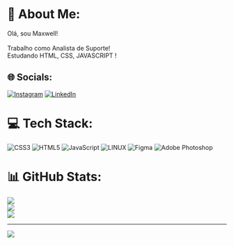 # 💫 About Me:
Olá, sou Maxwell!<br><br>Trabalho como Analista de Suporte!<br>Estudando HTML, CSS, JAVASCRIPT !<br>


## 🌐 Socials:
[![Instagram](https://img.shields.io/badge/Instagram-%23E4405F.svg?logo=Instagram&logoColor=white)](https://instagram.com/https://www.instagram.com/maxwell_venicio/) [![LinkedIn](https://img.shields.io/badge/LinkedIn-%230077B5.svg?logo=linkedin&logoColor=white)](https://linkedin.com/in/https://www.linkedin.com/in/maxwell-venicio-80a7a813a/) 

# 💻 Tech Stack:
![CSS3](https://img.shields.io/badge/css3-%231572B6.svg?style=flat&logo=css3&logoColor=white) ![HTML5](https://img.shields.io/badge/html5-%23E34F26.svg?style=flat&logo=html5&logoColor=white) ![JavaScript](https://img.shields.io/badge/javascript-%23323330.svg?style=flat&logo=javascript&logoColor=%23F7DF1E) ![LINUX](https://img.shields.io/badge/Linux-FCC624?style=flat&logo=linux&logoColor=black) 	![Figma](https://img.shields.io/badge/figma-%23F24E1E.svg?style=flat&logo=figma&logoColor=white) ![Adobe Photoshop](https://img.shields.io/badge/adobephotoshop-%2331A8FF.svg?style=flat&logo=adobephotoshop&logoColor=white)
# 📊 GitHub Stats:
![](https://github-readme-stats.vercel.app/api?username=maxwellvenicio&theme=dracula&hide_border=false&include_all_commits=false&count_private=false)<br/>
![](https://github-readme-streak-stats.herokuapp.com/?user=maxwellvenicio&theme=dracula&hide_border=false)<br/>
![](https://github-readme-stats.vercel.app/api/top-langs/?username=maxwellvenicio&theme=dracula&hide_border=false&include_all_commits=false&count_private=false&layout=compact)

---
[![](https://visitcount.itsvg.in/api?id=maxwellvenicio&icon=0&color=0)](https://visitcount.itsvg.in)

<!-- Proudly created with GPRM ( https://gprm.itsvg.in ) -->
